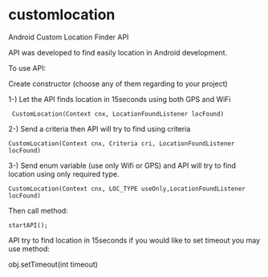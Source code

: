 customlocation
==============

Android Custom Location Finder API

API was developed to find easily location in Android development.

To use API:

Create constructor (choose any of them regarding to your project)

1-) Let the API finds location in 15seconds using both GPS and WiFi

     CustomLocation(Context cnx, LocationFoundListener locFound)
     
2-) Send a criteria then API will try to find using criteria

    CustomLocation(Context cnx, Criteria cri, LocationFoundListener locFound)
    
3-) Send enum variable (use only Wifi or GPS) and API will try to find location using only required type.

    CustomLocation(Context cnx, LOC_TYPE useOnly,LocationFoundListener locFound)
    
Then call method:
    
    startAPI();
    
API try to find location in 15seconds if you would like to set timeout you may use method:

  obj.setTimeout(int timeout) 
